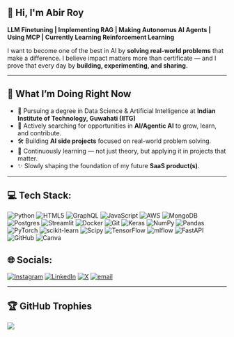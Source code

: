 ## 🙋 Hi, I'm Abir Roy

**LLM Finetuning | Implementing RAG | Making Autonomus AI Agents | Using MCP | Currently Learning Reinforcement Learning**
  
I want to become one of the best in AI by **solving real-world problems** that make a difference. I believe impact matters more than certificate — and I prove that every day by **building, experimenting, and sharing.**

---

## 📢 What I’m Doing Right Now  

- 🏫 Pursuing a degree in Data Science & Artificial Intelligence at **Indian Institute of Technology, Guwahati (IITG)**
- 💼 Actively searching for opportunities in **AI/Agentic AI** to grow, learn, and contribute.
- 🛠️ Building **AI side projects** focused on real-world problem solving.  
- 📖 Continuously learning — not just theory, but applying it in projects that matter.  
- ✨ Slowly shaping the foundation of my future **SaaS product(s)**.

---
## 💻 Tech Stack:
![Python](https://img.shields.io/badge/python-3670A0?style=for-the-badge&logo=python&logoColor=ffdd54) ![HTML5](https://img.shields.io/badge/html5-%23E34F26.svg?style=for-the-badge&logo=html5&logoColor=white) ![GraphQL](https://img.shields.io/badge/-GraphQL-E10098?style=for-the-badge&logo=graphql&logoColor=white) ![JavaScript](https://img.shields.io/badge/javascript-%23323330.svg?style=for-the-badge&logo=javascript&logoColor=%23F7DF1E) ![AWS](https://img.shields.io/badge/AWS-%23FF9900.svg?style=for-the-badge&logo=amazon-aws&logoColor=white) ![MongoDB](https://img.shields.io/badge/MongoDB-%234ea94b.svg?style=for-the-badge&logo=mongodb&logoColor=white) ![Postgres](https://img.shields.io/badge/postgres-%23316192.svg?style=for-the-badge&logo=postgresql&logoColor=white) ![Streamlit](https://img.shields.io/badge/Streamlit-%23FE4B4B.svg?style=for-the-badge&logo=streamlit&logoColor=white) ![Docker](https://img.shields.io/badge/docker-%230db7ed.svg?style=for-the-badge&logo=docker&logoColor=white) ![Git](https://img.shields.io/badge/git-%23F05033.svg?style=for-the-badge&logo=git&logoColor=white) ![Keras](https://img.shields.io/badge/Keras-%23D00000.svg?style=for-the-badge&logo=Keras&logoColor=white) ![NumPy](https://img.shields.io/badge/numpy-%23013243.svg?style=for-the-badge&logo=numpy&logoColor=white) ![Pandas](https://img.shields.io/badge/pandas-%23150458.svg?style=for-the-badge&logo=pandas&logoColor=white) ![PyTorch](https://img.shields.io/badge/PyTorch-%23EE4C2C.svg?style=for-the-badge&logo=PyTorch&logoColor=white) ![scikit-learn](https://img.shields.io/badge/scikit--learn-%23F7931E.svg?style=for-the-badge&logo=scikit-learn&logoColor=white) ![Scipy](https://img.shields.io/badge/SciPy-%230C55A5.svg?style=for-the-badge&logo=scipy&logoColor=%white) ![TensorFlow](https://img.shields.io/badge/TensorFlow-%23FF6F00.svg?style=for-the-badge&logo=TensorFlow&logoColor=white) ![mlflow](https://img.shields.io/badge/mlflow-%23d9ead3.svg?style=for-the-badge&logo=numpy&logoColor=blue) ![FastAPI](https://img.shields.io/badge/FastAPI-005571?style=for-the-badge&logo=fastapi) ![GitHub](https://img.shields.io/badge/github-%23121011.svg?style=for-the-badge&logo=github&logoColor=white) ![Canva](https://img.shields.io/badge/Canva-%2300C4CC.svg?style=for-the-badge&logo=Canva&logoColor=white)



## 🌐 Socials:
[![Instagram](https://img.shields.io/badge/Instagram-%23E4405F.svg?logo=Instagram&logoColor=white)](https://instagram.com/abirroy.io) [![LinkedIn](https://img.shields.io/badge/LinkedIn-%230077B5.svg?logo=linkedin&logoColor=white)](https://linkedin.com/in/abirroyy) [![X](https://img.shields.io/badge/X-black.svg?logo=X&logoColor=white)](https://x.com/aiwithabir) [![email](https://img.shields.io/badge/Email-D14836?logo=gmail&logoColor=white)](mailto:abirdataanalyst@gmail.com) 

---

## 🏆 GitHub Trophies
![](https://github-profile-trophy.vercel.app/?username=Abirdataanalyst&theme=transparent&no-frame=false&no-bg=false&margin-w=4)

<!-- Proudly created with GPRM ( https://gprm.itsvg.in ) -->
